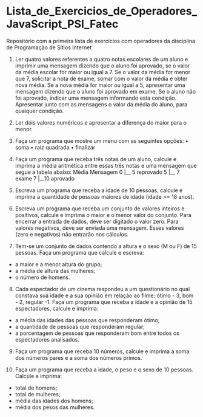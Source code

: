 # Lista_de_Exercicios_de_Operadores_JavaScript_PSI_Fatec
Repositório com a primeira lista de exercícios com operadores da disciplina de Programação de Sítios Internet

1)  Ler quatro valores referentes a quatro notas escolares de um aluno e 
imprimir uma mensagem dizendo que o aluno foi aprovado, se o valor da 
média escolar for maior ou igual a 7. Se o valor da média for menor 
que 7, solicitar a nota de exame, somar com o valor da média e obter 
nova média. Se a nova média for maior ou igual a 5, apresentar uma 
mensagem dizendo que o aluno foi aprovado em exame. Se o aluno não foi 
aprovado, indicar uma mensagem informando esta condição. Apresentar 
junto com as mensagens o valor da média do aluno, para qualquer 
condição.

2)  Ler dois valores numéricos e apresentar a diferença do maior para o 
menor.

3)  Faça um programa que mostre um menu com as seguintes opções:
•  soma
•  raiz quadrada
•  finalizar

4) Faça um programa que receba três notas de um aluno, calcule e imprima a 
média aritmética entre essas três notas e uma mensagem que segue a tabela 
abaixo:
Média      Mensagem
0 |__ 5    reprovado
5 |__ 7    exame
7 |__10          aprovado

5) Escreva um programa que receba a idade de 10 pessoas, calcule e imprima 
a quantidade de pessoas maiores de idade (idade >= 18 anos).

6) Escreva um programa que receba um conjunto de valores inteiros e 
positivos, calcule e imprima o maior e o menor valor do conjunto.
Para encerrar a entrada de dados, deve ser digitado o valor zero. Para 
valores negativos, deve ser enviada uma mensagem.
Esses valores (zero e negativos) não entrarão nos cálculos.

7) Tem-se um conjunto de dados contendo a altura e o sexo (M ou F) de 15 
pessoas. Faça um programa que calcule e escreva:
-  a maior e a menor altura do grupo;
-  a média de altura das mulheres;
-  o número de homens.

8) Cada espectador de um cinema respondeu a um questionário no qual 
constava sua idade e a sua opinião em relação ao filme: ótimo - 3, bom - 
2, regular -1.
Faça um programa que receba a idade e a opinião de 15 espectadores, 
calcule e imprima:
-  a média das idades das pessoas que responderam ótimo;
-  a quantidade de pessoas que responderam regular;
-  a porcentagem de pessoas que responderam bom entre todos os 
espectadores analisados.

9) Faça um programa que receba 10 números, calcule e imprima a soma dos 
números pares e a soma dos números primos.

10) Faça um programa que receba a idade, o peso e o sexo de 10 pessoas. 
Calcule e imprima:
-  total de homens;
-  total de mulheres;
-  média das idades dos homens;
-  média dos pesos das mulheres.